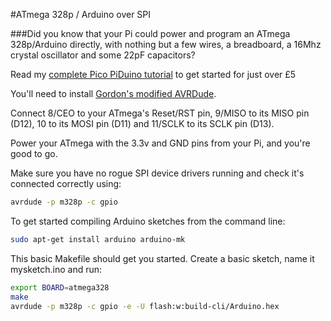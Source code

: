 <!--
---
name: Arduino SPI
class: guide
type: info
description: Program Arduino with Raspberry Pi SPI
pincount: 4
pin:
  '19':
    name: MOSI
    direction: output
    active: high
    description: Master Out / Slave In
  '21':
    name: MISO
    direction: input
    active: high
    description: Master In / Slave Out
  '23':
    name: SCKL
    direction: output
    active: high
    description: Clock
  '24':
    name: CE0
    direction: output
    active: high
    description: Arduino Reset
-->
#ATmega 328p / Arduino over SPI

###Did you know that your Pi could power and program an ATmega 328p/Arduino directly, with nothing but a few wires, a breadboard, a 16Mhz crystal oscillator and some 22pF capacitors?

Read my [complete Pico PiDuino tutorial](http://pi.gadgetoid.com/article/building-the-pico-piduino) to get started for just over &pound;5

You'll need to install [Gordon's modified AVRDude](https://projects.drogon.net/raspberry-pi/gertboard/arduino-ide-installation-isp/).

Connect 8/CEO to your ATmega's Reset/RST pin, 9/MISO to its MISO pin (D12), 10 to its MOSI pin (D11) and 11/SCLK to its SCLK pin (D13).

Power your ATmega with the 3.3v and GND pins from your Pi, and you're good to go.

Make sure you have no rogue SPI device drivers running and check it's connected correctly using:

```bash
avrdude -p m328p -c gpio
```

To get started compiling Arduino sketches from the command line:

```bash
sudo apt-get install arduino arduino-mk
```

This basic Makefile should get you started. Create a basic sketch, name it mysketch.ino and run:

```bash
export BOARD=atmega328
make
avrdude -p m328p -c gpio -e -U flash:w:build-cli/Arduino.hex
```

